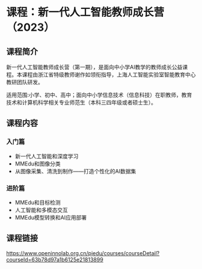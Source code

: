 # 课程：新一代人工智能教师成长营（2023）

## 课程简介

新一代人工智能教师成长营（第一期），是面向中小学AI教学的教师成长公益课程。本课程由浙江省特级教师谢作如领衔指导，上海人工智能实验室智能教育中心教研团队研发。

适用范围:小学、初中、高中；面向中小学信息技术（信息科技）在职教师，教育技术和计算机科学相关专业师范生（本科三四年级或者硕士生）。

## 课程内容

### 入门篇

- 新一代人工智能和深度学习
- MMEdu和图像分类
- 从图像采集、清洗到制作——打造个性化的AI数据集

### 进阶篇

- MMEdu和目标检测
- 人工智能和多模态交互
- MMEdu模型转换和AI应用部署


## 课程链接


https://www.openinnolab.org.cn/pjedu/courses/courseDetail?courseId=63b78d97a1b6125e21813899
